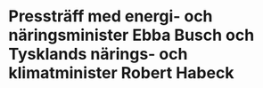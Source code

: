 # Pressträff med energi- och näringsminister Ebba Busch och Tysklands närings- och klimatminister Robert Habeck


